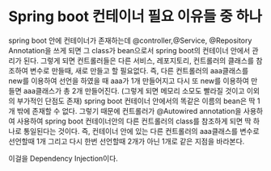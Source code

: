 # Spring boot 컨테이너 필요 이유들 중 하나
spring boot 안에 컨테이너가 존재하는데 @controller,@Service, @Repository Annotation을 쓰게 되면 그 class가 bean으로서 spring boot의 컨테이너 안에서 관리가 된다.
그렇게 되면 컨트롤러들은 다른 서비스, 레포지토리, 컨트롤러의 클래스를 참조하여 변수로 만들때, 새로 만들고 할 필요없다.
즉, 다른 컨트롤러의 aaa클래스를 new를 이용하여 선언을 하였을 때 aaa가 1개 만들어지고 다시 또 new를 이용하여 만들면 aaa클래스가 총 2개 만들어진다.
(그렇게 되면 메모리 소모도 빨라질 것이고 이외의 부가적인 단점도 존재)
spring boot 컨테이너 안에서의 똑같은 이름의 bean은 딱 1개 밖에 존재할 수 없다. 그렇기 때문에 컨트롤러가 @Autowired annotation을 사용하여 사용하여 spring boot 컨테이너안의 다른 컨트롤러의 class를 참조하게 되면 딱 하나로 통일된다는 것이다.
즉, 컨테이너 안에 있는 다른 컨트롤러의 aaa클래스를 변수로 선언할때 1개 그리고 다시 한번 선언할때 2개가 아닌 1개로 같은 지점을 바라본다.


이걸을 Dependency Injection이다.